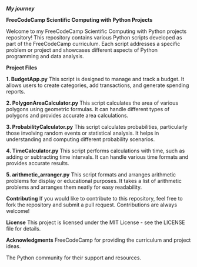 ***My journey***

**FreeCodeCamp Scientific Computing with Python Projects**

Welcome to my FreeCodeCamp Scientific Computing with Python projects repository! This repository contains various Python scripts developed as part of the FreeCodeCamp curriculum. Each script addresses a specific problem or project and showcases different aspects of Python programming and data analysis.

**Project Files**

**1. BudgetApp.py**
This script is designed to manage and track a budget. It allows users to create categories, add transactions, and generate spending reports.

**2. PolygonAreaCalculator.py**
This script calculates the area of various polygons using geometric formulas. It can handle different types of polygons and provides accurate area calculations.

**3. ProbabilityCalculator.py**
This script calculates probabilities, particularly those involving random events or statistical analysis. It helps in understanding and computing different probability scenarios.

**4. TimeCalculator.py**
This script performs calculations with time, such as adding or subtracting time intervals. It can handle various time formats and provides accurate results.

**5. arithmetic_arranger.py**
This script formats and arranges arithmetic problems for display or educational purposes. It takes a list of arithmetic problems and arranges them neatly for easy readability.


**Contributing**
If you would like to contribute to this repository, feel free to fork the repository and submit a pull request. Contributions are always welcome!

**License**
This project is licensed under the MIT License - see the LICENSE file for details.

**Acknowledgments**
FreeCodeCamp for providing the curriculum and project ideas.

The Python community for their support and resources.
